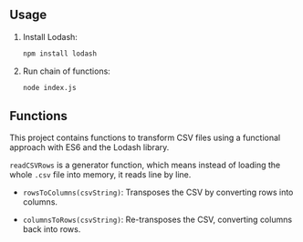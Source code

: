 ## Usage

1. Install Lodash:
   ```bash
   npm install lodash
   ```

1. Run chain of functions:
   ```bash
   node index.js
   ```
## Functions

This project contains functions to transform CSV files using a functional approach with ES6 and the Lodash library.

 `readCSVRows` is a generator function, which means instead of loading the whole `.csv` file into memory, it reads line by line.

- `rowsToColumns(csvString)`: Transposes the CSV by converting rows into columns.
  
- `columnsToRows(csvString)`: Re-transposes the CSV, converting columns back into rows.




